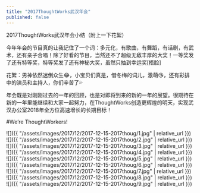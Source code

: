 ```yaml
---
title: "2017ThoughtWorks武汉年会"
published: false
---
```

2017ThoughtWorks武汉年会小结（附上一下花絮）

今年年会的节目真的让我记住了一个词：多元化，有歌曲，有舞蹈，有话剧，有武术，还有亲子合唱！除了好看的节目，当然还不了超级无敌丰厚的大奖！一等奖发了还有特等奖，特等奖发了还有神秘大奖，虽然只抽到幸运奖[捂脸]

花絮：男神依然迷倒众生😂，小宝贝们真是，借冬梅的词儿，激萌😘，还有彩排中的演员和主持人，你们辛苦了💦

年会既是对刚刚过去的一年的回顾，也是对即将到来的新的一年的展望。很期待在新的一年里能继续和大家一起努力，在ThoughtWorks创造更辉煌的明天，实现武汉办公室2018年全方位高速增长的长期目标！

#We’re ThoughtWorkers!



![]({{ "/assets/images/2017/12/2017-12-15-2017thoug/1.jpg" | relative_url }})
![]({{ "/assets/images/2017/12/2017-12-15-2017thoug/2.jpg" | relative_url }})
![]({{ "/assets/images/2017/12/2017-12-15-2017thoug/3.jpg" | relative_url }})
![]({{ "/assets/images/2017/12/2017-12-15-2017thoug/4.jpg" | relative_url }})
![]({{ "/assets/images/2017/12/2017-12-15-2017thoug/5.jpg" | relative_url }})
![]({{ "/assets/images/2017/12/2017-12-15-2017thoug/6.jpg" | relative_url }})
![]({{ "/assets/images/2017/12/2017-12-15-2017thoug/7.jpg" | relative_url }})
![]({{ "/assets/images/2017/12/2017-12-15-2017thoug/8.jpg" | relative_url }})
![]({{ "/assets/images/2017/12/2017-12-15-2017thoug/9.jpg" | relative_url }})
